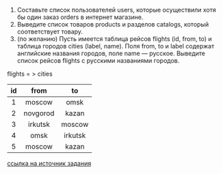 1. Составьте список пользователей users, которые осуществили хотя бы один заказ orders в интернет магазине.
2. Выведите список товаров products и разделов catalogs, который соответствует товару.
3. (по желанию) Пусть имеется таблица рейсов flights (id, from, to) и таблица городов cities (label, name). Поля from, to и label содержат английские названия городов, поле name — русское. Выведите список рейсов flights с русскими названиями городов.

flights = > cities

| id | from | to |
|:---:|:------------------:|:------------------:|
| 1 | moscow | omsk |
| 2 | novgorod | kazan |
| 3 | irkutsk | moscow |
| 4 | omsk | irkutsk |
| 5 | moscow | kazan |

[ссылка на источник задания](https://docs.google.com/document/d/1lubf-FSbIjTXHtRbp9QoTlKwfyni2AjOqZz9YdfngzQ/edit#heading=h.70ejfph3hqr7)
